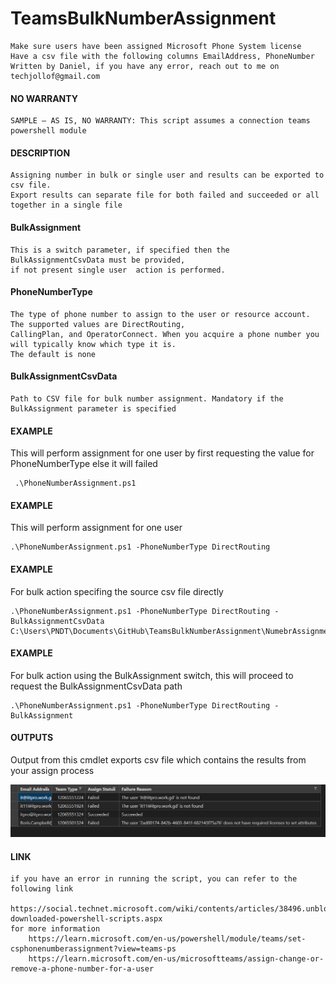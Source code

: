 # TeamsBulkNumberAssignment

    Make sure users have been assigned Microsoft Phone System license
    Have a csv file with the following columns EmailAddress, PhoneNumber            
    Written by Daniel, if you have any error, reach out to me on techjollof@gmail.com
#### NO WARRANTY
    SAMPLE – AS IS, NO WARRANTY: This script assumes a connection teams powershell module

#### DESCRIPTION
	Assigning number in bulk or single user and results can be exported to csv file.
	Export results can separate file for both failed and succeeded or all together in a single file
#### BulkAssignment
	This is a switch parameter, if specified then the BulkAssignmentCsvData must be provided,
    if not present single user	action is performed.
#### PhoneNumberType
	The type of phone number to assign to the user or resource account. The supported values are DirectRouting, 
	CallingPlan, and OperatorConnect. When you acquire a phone number you will typically know which type it is.
	The default is none
#### BulkAssignmentCsvData
	Path to CSV file for bulk number assignment. Mandatory if the BulkAssignment parameter is specified
#### EXAMPLE 
This will perform assignment for one user by first requesting the value for PhoneNumberType else it will failed

```
 .\PhoneNumberAssignment.ps1
```

#### EXAMPLE 
This will perform assignment for one user
```
.\PhoneNumberAssignment.ps1 -PhoneNumberType DirectRouting
```
#### EXAMPLE
For bulk action specifing the source csv file directly

```
.\PhoneNumberAssignment.ps1 -PhoneNumberType DirectRouting -BulkAssignmentCsvData C:\Users\PNDT\Documents\GitHub\TeamsBulkNumberAssignment\NumebrAssignment.csv
```
#### EXAMPLE
For bulk action using the BulkAssignment switch, this will proceed to request the BulkAssignmentCsvData path
```
.\PhoneNumberAssignment.ps1 -PhoneNumberType DirectRouting -BulkAssignment
```

#### OUTPUTS
Output from this cmdlet exports csv file which contains the results from your assign process

![Results CSV](.\Sample%20Results.png)


#### LINK
	if you have an error in running the script, you can refer to the following link
		https://social.technet.microsoft.com/wiki/contents/articles/38496.unblock-downloaded-powershell-scripts.aspx
	for more information
		https://learn.microsoft.com/en-us/powershell/module/teams/set-csphonenumberassignment?view=teams-ps
		https://learn.microsoft.com/en-us/microsoftteams/assign-change-or-remove-a-phone-number-for-a-user
